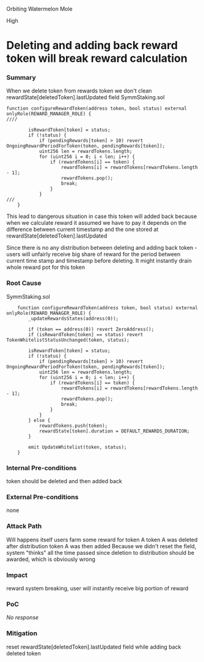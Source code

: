 Orbiting Watermelon Mole

High

# Deleting and adding back reward token will break reward calculation

### Summary

When we delete token from rewards token we don't clean rewardState[deletedToken].lastUpdated field
SymmStaking.sol
```solidity
function configureRewardToken(address token, bool status) external onlyRole(REWARD_MANAGER_ROLE) {
////

		isRewardToken[token] = status;
		if (!status) {
			if (pendingRewards[token] > 10) revert OngoingRewardPeriodForToken(token, pendingRewards[token]);
			uint256 len = rewardTokens.length;
			for (uint256 i = 0; i < len; i++) {
				if (rewardTokens[i] == token) {
					rewardTokens[i] = rewardTokens[rewardTokens.length - 1];
					rewardTokens.pop();
					break;
				}
			}
///
	}
```
This lead to dangerous situation in case this token will added back because when we calculate reward it assumed we have to pay it depends on the difference between current timestamp and the one stored at rewardState[deletedToken].lastUpdated

Since there is no any distribution between deleting and adding back token - users will unfairly receive big share of reward for the period between current time stamp and timestamp before deleting. It might instantly drain whole reward pot for this token 

### Root Cause

SymmStaking.sol
```solidity
	function configureRewardToken(address token, bool status) external onlyRole(REWARD_MANAGER_ROLE) {
		_updateRewardsStates(address(0));

		if (token == address(0)) revert ZeroAddress();
		if (isRewardToken[token] == status) revert TokenWhitelistStatusUnchanged(token, status);

		isRewardToken[token] = status;
		if (!status) {
			if (pendingRewards[token] > 10) revert OngoingRewardPeriodForToken(token, pendingRewards[token]);
			uint256 len = rewardTokens.length;
			for (uint256 i = 0; i < len; i++) {
				if (rewardTokens[i] == token) {
					rewardTokens[i] = rewardTokens[rewardTokens.length - 1];
					rewardTokens.pop();
					break;
				}
			}
		} else {
			rewardTokens.push(token);
			rewardState[token].duration = DEFAULT_REWARDS_DURATION;
		}

		emit UpdateWhitelist(token, status);
	}
```

### Internal Pre-conditions

token should be deleted and then added back

### External Pre-conditions

none

### Attack Path

Will happens itself
users farm some reward for token A
token A was deleted after distribution
token A was then added
Because we didn't reset the field, system "thinks" all the time passed since deletion to distribution should be awarded, which is obviously wrong

### Impact

reward system breaking, user will instantly receive big portion of reward

### PoC

_No response_

### Mitigation

reset rewardState[deletedToken].lastUpdated field while adding back deleted token
